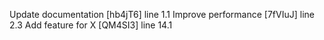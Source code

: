 Update documentation [hb4jT6] line 1.1
Improve performance [7fVIuJ] line 2.3
Add feature for X [QM4SI3] line 14.1
